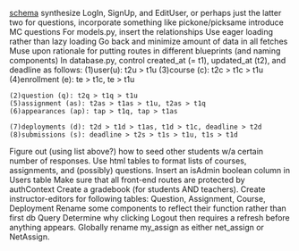 [schema](https://drawsql.app/appacademy-2/diagrams/my_assign#)
synthesize LogIn, SignUp, and EditUser, or perhaps just the latter two
for questions, incorporate something like pickone/picksame
introduce MC questions
For models.py, insert the relationships
Use eager loading rather than lazy loading
Go back and minimize amount of data in all fetches
Muse upon rationale for putting routes in different blueprints (and naming components)
In database.py, control created_at (= t1), updated_at (t2), and deadline as follows:
    (1)user(u): t2u > t1u
    (3)course (c): t2c > t1c > t1u
    (4)enrollment (e): te > t1c, te > t1u

    (2)question (q): t2q > t1q > t1u
    (5)assignment (as): t2as > t1as > t1u, t2as > t1q
    (6)appearances (ap): tap > t1q, tap > t1as

    (7)deployments (d): t2d > t1d > t1as, t1d > t1c, deadline > t2d
    (8)submissions (s): deadline > t2s > t1s > t1u, t1s > t1d

Figure out (using list above?) how to seed other students w/a certain number of responses.
Use html tables to format lists of courses, assignments, and (possibly) questions.
Insert an isAdmin boolean column in Users table
Make sure that all front-end routes are protected by authContext
Create a gradebook (for students AND teachers).
Create instructor-editors for following tables: Question, Assignment, Course, Deployment
Rename some components to reflect their function rather than first db Query
Determine why clicking Logout then requires a refresh before anything appears.
Globally rename my_assign as either net_assign or NetAssign.
